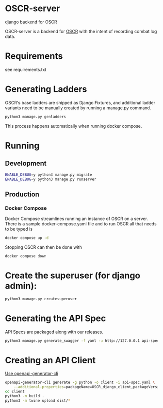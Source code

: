 # OSCR-server

django backend for OSCR

OSCR-server is a backend for [OSCR](https://github.com/STOCD/OSCR/tree/main) with the intent
of recording combat log data.

# Requirements

see requirements.txt

# Generating Ladders

OSCR's base ladders are shipped as Django Fixtures, and additional ladder variants
need to be manually created by running a manage.py command.

```bash
python3 manage.py genladders
```

This process happens automatically when running docker compose.

# Running

## Development

```bash
ENABLE_DEBUG=y python3 manage.py migrate
ENABLE_DEBUG=y python3 manage.py runserver
```

## Production

### Docker Compose

Docker Compose streamlines running an instance of OSCR on a server. There is a sample
docker-compose.yaml file and to run OSCR all that needs to be typed is

```bash
docker compose up -d
```

Stopping OSCR can then be done with

```bash
docker compose down
```

# Create the superuser (for django admin):

```bash
python3 manage.py createsuperuser
```

# Generating the API Spec

API Specs are packaged along with our releases.

```bash
python3 manage.py generate_swagger -f yaml -u http://127.0.0.1 api-spec.yaml
```

# Creating an API Client

[Use openapi-generator-cli](https://github.com/OpenAPITools/openapi-generator-cli)

```bash
openapi-generator-cli generate -g python -o client -i api-spec.yaml \
    --additional-properties=packageName=OSCR_django_client,packageVersion=$(cat VERSION),poetry1=true
cd client
python3 -m build .
python3 -m twine upload dist/*
```
